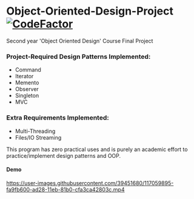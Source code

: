# Object-Oriented-Design-Project [![CodeFactor](https://www.codefactor.io/repository/github/elfein7night/object-oriented-design-project/badge/master)](https://www.codefactor.io/repository/github/elfein7night/object-oriented-design-project/overview/master)

Second year 'Object Oriented Design' Course Final Project

### Project-Required Design Patterns Implemented:
- Command
- Iterator
- Memento
- Observer
- Singleton
- MVC

### Extra Requirements Implemented:
- Multi-Threading
- Files/IO Streaming

This program has zero practical uses and is purely an academic effort to practice/implement design patterns and OOP.


#### Demo
https://user-images.githubusercontent.com/39451680/117059895-fa9fb600-ad28-11eb-81b0-cfa3ca42803c.mp4


